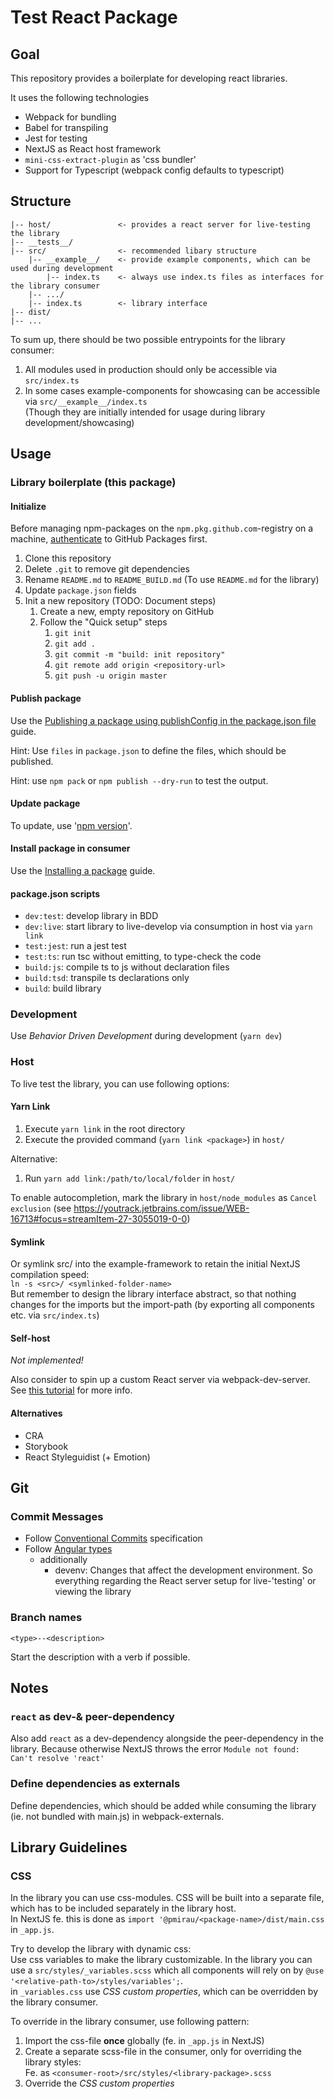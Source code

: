 # Test React Package

## Goal

This repository provides a boilerplate for developing react libraries.

It uses the following technologies
- Webpack for bundling
- Babel for transpiling
- Jest for testing
- NextJS as React host framework
- `mini-css-extract-plugin` as 'css bundler'
- Support for Typescript (webpack config defaults to typescript)

## Structure

```
|-- host/               <- provides a react server for live-testing the library
|-- __tests__/
|-- src/                <- recommended libary structure
    |-- __example__/    <- provide example components, which can be used during development
        |-- index.ts    <- always use index.ts files as interfaces for the library consumer
    |-- .../
    |-- index.ts        <- library interface
|-- dist/
|-- ...    
```

To sum up, there should be two possible entrypoints for the library consumer:
1. All modules used in production should only be accessible via `src/index.ts`
2. In some cases example-components for showcasing can be accessible via `src/__example__/index.ts`  
   (Though they are initially intended for usage during library development/showcasing)

## Usage

### Library boilerplate (this package)

#### Initialize

Before managing npm-packages on the `npm.pkg.github.com`-registry on a machine,
[authenticate](https://docs.github.com/en/packages/working-with-a-github-packages-registry/working-with-the-npm-registry#authenticating-to-github-packages)
to GitHub Packages first.

1. Clone this repository
2. Delete `.git` to remove git dependencies
3. Rename `README.md` to `README_BUILD.md` (To use `README.md` for the library)
4. Update `package.json` fields
5. Init a new repository (TODO: Document steps)
   1. Create a new, empty repository on GitHub
   2. Follow the "Quick setup" steps
      1. `git init`
      2. `git add .`
      3. `git commit -m "build: init repository"`
      4. `git remote add origin <repository-url>`
      5. `git push -u origin master`
      
#### Publish package

Use the [Publishing a package using publishConfig in the package.json file](https://docs.github.com/en/packages/working-with-a-github-packages-registry/working-with-the-npm-registry#publishing-a-package-using-publishconfig-in-the-packagejson-file)
guide.

Hint: Use `files` in `package.json` to define the files, which should be published.

Hint: use `npm pack` or `npm publish --dry-run` to test the output.

#### Update package

To update, use '[npm version](https://docs.npmjs.com/cli/v8/commands/npm-version)'.

#### Install package in consumer

Use the [Installing a package](https://docs.github.com/en/packages/working-with-a-github-packages-registry/working-with-the-npm-registry#installing-a-package)
guide.

#### package.json scripts

- `dev:test`: develop library in BDD
- `dev:live`: start library to live-develop via consumption in host via `yarn link`
- `test:jest`: run a jest test
- `test:ts`: run tsc without emitting, to type-check the code
- `build:js`: compile ts to js without declaration files
- `build:tsd`: transpile ts declarations only
- `build`: build library

### Development

Use _Behavior Driven Development_ during development (`yarn dev`)

### Host

To live test the library, you can use following options:

#### Yarn Link

1. Execute `yarn link` in the root directory
2. Execute the provided command (`yarn link <package>`) in `host/`

Alternative:

1. Run `yarn add link:/path/to/local/folder` in `host/`

To enable autocompletion, mark the library in `host/node_modules` as `Cancel exclusion`
(see https://youtrack.jetbrains.com/issue/WEB-16713#focus=streamItem-27-3055019-0-0)

#### Symlink

Or symlink src/ into the example-framework to retain the initial NextJS compilation speed:  
`ln -s <src>/ <symlinked-folder-name>`  
But remember to design the library interface abstract, so that nothing changes for the imports
but the import-path (by exporting all components etc. via `src/index.ts`)

#### Self-host

_Not implemented!_

Also consider to spin up a custom React server via webpack-dev-server.
See [this tutorial](https://medium.com/@JedaiSaboteur/creating-a-react-app-from-scratch-f3c693b84658)
for more info.

#### Alternatives
- CRA
- Storybook
- React Styleguidist (+ Emotion)

## Git

### Commit Messages

- Follow [Conventional Commits](https://www.conventionalcommits.org/en/v1.0.0/) specification
- Follow [Angular types](https://github.com/angular/angular/blob/22b96b9/CONTRIBUTING.md#type)
  - additionally
    - devenv: Changes that affect the development environment. So everything regarding the React
    server setup for live-'testing' or viewing the library

### Branch names

`<type>--<description>`

Start the description with a verb if possible.

## Notes

### `react` as dev-& peer-dependency

Also add `react` as a dev-dependency alongside the peer-dependency in the library. 
Because otherwise NextJS throws the error `Module not found: Can't resolve 'react'`

### Define dependencies as externals

Define dependencies, which should be added while consuming the library (ie. not bundled with
main.js) in webpack-externals.

## Library Guidelines

### CSS

In the library you can use css-modules. CSS will be built into a separate file, which has to be 
included separately in the library host.  
In NextJS fe. this is done as `import '@pmirau/<package-name>/dist/main.css` in `_app.js`.

Try to develop the library with dynamic css:  
Use css variables to make the library customizable. In the library you can use a 
`src/styles/_variables.scss` which all components will rely on by 
`@use '<relative-path-to>/styles/variables';`.  
in `_variables.css` use _CSS custom properties_, which can be overridden by the library consumer.

To override in the library consumer, use following pattern:  
1. Import the css-file **once** globally (fe. in `_app.js` in NextJS)
2. Create a separate scss-file in the consumer, only for overriding the library styles:  
  Fe. as `<consumer-root>/src/styles/<library-package>.scss`
3. Override the _CSS custom properties_
